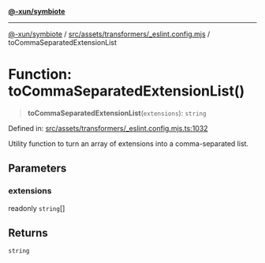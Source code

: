 [**@-xun/symbiote**](../../../../../README.md)

***

[@-xun/symbiote](../../../../../README.md) / [src/assets/transformers/\_eslint.config.mjs](../README.md) / toCommaSeparatedExtensionList

# Function: toCommaSeparatedExtensionList()

> **toCommaSeparatedExtensionList**(`extensions`): `string`

Defined in: [src/assets/transformers/\_eslint.config.mjs.ts:1032](https://github.com/Xunnamius/symbiote/blob/6c12fe85338c1ca20a9b3dedd0e391ce548a98a4/src/assets/transformers/_eslint.config.mjs.ts#L1032)

Utility function to turn an array of extensions into a comma-separated list.

## Parameters

### extensions

readonly `string`[]

## Returns

`string`
